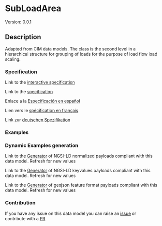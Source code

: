 # SubLoadArea
Version: 0.0.1

## Description 

Adapted from CIM data models. The class is the second level in a hierarchical structure for grouping of loads for the purpose of load flow load scaling.
### Specification

Link to the [interactive specification](https://swagger.lab.fiware.org/?url=https://github.com/smart-data-models/dataModel.EnergyCIM/blob/master/SubLoadArea/swagger.yaml)

Link to the [specification](https://github.com/smart-data-models/dataModel.EnergyCIM/blob/master/SubLoadArea/doc/spec.md)

Enlace a la [Especificación en español](https://github.com/smart-data-models/dataModel.EnergyCIM/blob/master/SubLoadArea/doc/spec_ES.md)

Lien vers le [spécification en français](https://github.com/smart-data-models/dataModel.EnergyCIM/blob/master/SubLoadArea/doc/spec_FR.md)

Link zur [deutschen Spezifikation](https://github.com/smart-data-models/dataModel.EnergyCIM/blob/master/SubLoadArea/doc/spec_DE.md)
### Examples
### Dynamic Examples generation

Link to the [Generator](https://smartdatamodels.org/extra/ngsi-ld_generator.php?schemaUrl=https://raw.githubusercontent.com/smart-data-models/dataModel.EnergyCIM/master/SubLoadArea/schema.json&email=info@smartdatamodels.org) of NGSI-LD normalized payloads compliant with this data model. Refresh for new values

Link to the [Generator](https://smartdatamodels.org/extra/ngsi-ld_generator_keyvalues.php?schemaUrl=https://raw.githubusercontent.com/smart-data-models/dataModel.EnergyCIM/master/SubLoadArea/schema.json&email=info@smartdatamodels.org) of NGSI-LD keyvalues payloads compliant with this data model. Refresh for new values

Link to the [Generator](https://smartdatamodels.org/extra/geojson_features_generator_v1.0.php?schemaUrl=https://raw.githubusercontent.com/smart-data-models/dataModel.EnergyCIM/master/SubLoadArea/schema.json&email=info@smartdatamodels.org) of geojson feature format payloads compliant with this data model. Refresh for new values
### Contribution

 If you have any issue on this data model you can raise an [issue](https://github.com/smart-data-models/dataModel.EnergyCIM/issues)  or contribute with a [PR](https://github.com/smart-data-models/dataModel.EnergyCIM/pulls)